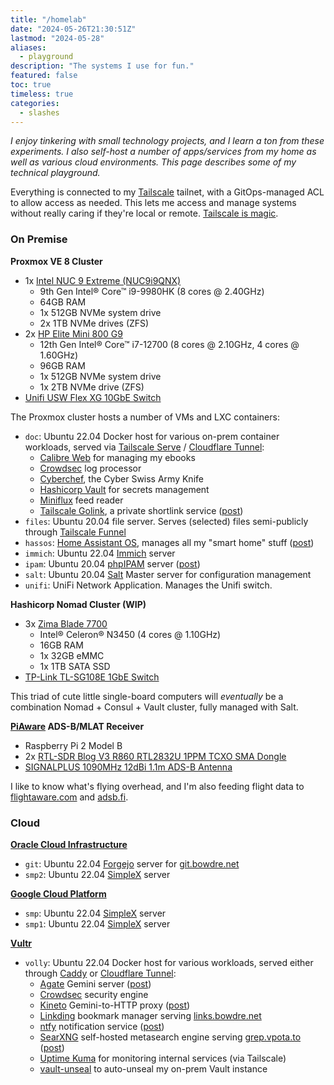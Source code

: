 ```yaml
---
title: "/homelab"
date: "2024-05-26T21:30:51Z"
lastmod: "2024-05-28"
aliases:
  - playground
description: "The systems I use for fun."
featured: false
toc: true
timeless: true
categories:
  - slashes
---
```

*I enjoy tinkering with small technology projects, and I learn a ton from these experiments. I also self-host a number of apps/services from my home as well as various cloud environments. This page describes some of my technical playground.*

Everything is connected to my [Tailscale](https://tailscale.com) tailnet, with a GitOps-managed ACL to allow access as needed. This lets me access and manage systems without really caring if they're local or remote. [Tailscale is magic](/secure-networking-made-simple-with-tailscale/).

### On Premise

**Proxmox VE 8 Cluster**
- 1x [Intel NUC 9 Extreme (NUC9i9QNX)](https://www.amazon.com/Intel-Extreme-NUC9i9QNX-Single-Model/dp/B0851JV4R8)
  - 9th Gen Intel® Core™ i9-9980HK (8 cores @ 2.40GHz)
  - 64GB RAM
  - 1x 512GB NVMe system drive
  - 2x 1TB NVMe drives (ZFS)
- 2x [HP Elite Mini 800 G9](https://www.hp.com/us-en/shop/pdp/hp-elite-mini-800-g9-desktop-pc-p-88u16ua-aba-1)
  - 12th Gen Intel® Core™ i7-12700 (8 cores @ 2.10GHz, 4 cores @ 1.60GHz)
  - 96GB RAM
  - 1x 512GB NVMe system drive
  - 1x 2TB NVMe drive (ZFS)
- [Unifi USW Flex XG 10GbE Switch](https://store.ui.com/us/en/collections/unifi-switching-utility-10-gbps-ethernet/products/unifi-flex-xg)

The Proxmox cluster hosts a number of VMs and LXC containers:
- `doc`: Ubuntu 22.04 Docker host for various on-prem container workloads, served via [Tailscale Serve](/tailscale-ssh-serve-funnel/#tailscale-serve) / [Cloudflare Tunnel](/publish-services-cloudflare-tunnel/):
  - [Calibre Web](https://github.com/janeczku/calibre-web) for managing my ebooks
  - [Crowdsec](https://www.crowdsec.net/) log processor
  - [Cyberchef](https://github.com/gchq/CyberChef), the Cyber Swiss Army Knife
  - [Hashicorp Vault](https://www.vaultproject.io/) for secrets management
  - [Miniflux](https://miniflux.app/) feed reader
  - [Tailscale Golink](https://github.com/tailscale/golink), a private shortlink service ([post](/tailscale-golink-private-shortlinks-tailnet/))
- `files`: Ubuntu 20.04 file server. Serves (selected) files semi-publicly through [Tailscale Funnel](/tailscale-ssh-serve-funnel/#tailscale-funnel)
- `hassos`: [Home Assistant OS](https://www.home-assistant.io/installation/), manages all my "smart home" stuff ([post](/automating-camera-notifications-home-assistant-ntfy/))
- `immich`: Ubuntu 22.04 [Immich](https://immich.app/) server
- `ipam`: Ubuntu 20.04 [phpIPAM](https://phpipam.net/) server ([post](/integrating-phpipam-with-vrealize-automation-8/#step-0-phpipam-installation-and-base-configuration))
- `salt`: Ubuntu 20.04 [Salt](https://saltproject.io/) Master server for configuration management
- `unifi`: UniFi Network Application. Manages the Unifi switch.

**Hashicorp Nomad Cluster (WIP)**
- 3x [Zima Blade 7700](https://shop.zimaboard.com/products/zimablade-single-board-server-for-cyber-native)
  - Intel® Celeron® N3450 (4 cores @ 1.10GHz)
  - 16GB RAM
  - 1x 32GB eMMC
  - 1x 1TB SATA SSD
- [TP-Link TL-SG108E 1GbE Switch](https://www.tp-link.com/us/home-networking/8-port-switch/tl-sg108e/)

This triad of cute little single-board computers will *eventually* be a combination Nomad + Consul + Vault cluster, fully managed with Salt.

**[PiAware](https://www.flightaware.com/adsb/piaware/build) ADS-B/MLAT Receiver**
- Raspberry Pi 2 Model B
- 2x [RTL-SDR Blog V3 R860 RTL2832U 1PPM TCXO SMA Dongle](https://www.amazon.com/gp/product/B0129EBDS2)
- [SIGNALPLUS 1090MHz 12dBi 1.1m ADS-B Antenna](https://www.amazon.com/gp/product/B08XYRMG3V/)

I like to know what's flying overhead, and I'm also feeding flight data to [flightaware.com](https://flightaware.com) and [adsb.fi](https://adsb.fi).

### Cloud

**[Oracle Cloud Infrastructure](https://www.oracle.com/cloud/free/)**
- `git`: Ubuntu 22.04 [Forgejo](https://forgejo.org/) server for [git.bowdre.net](https://git.bowdre.net/explore/repos)
- `smp2`: Ubuntu 22.04 [SimpleX](/simplex/) server

**[Google Cloud Platform](https://cloud.google.com/free/docs/free-cloud-features)**
- `smp`: Ubuntu 22.04 [SimpleX](/simplex/) server
- `smp1`: Ubuntu 22.04 [SimpleX](/simplex/) server

**[Vultr](https://www.vultr.com)**
- `volly`: Ubuntu 22.04 Docker host for various workloads, served either through [Caddy](https://caddyserver.com/) or [Cloudflare Tunnel](/publish-services-cloudflare-tunnel/):
  - [Agate](https://github.com/mbrubeck/agate) Gemini server ([post](/gemini-capsule-gempost-github-actions/))
  - [Crowdsec](https://www.crowdsec.net) security engine
  - [Kineto](https://github.com/beelux/kineto) Gemini-to-HTTP proxy ([post](/gemini-capsule-gempost-github-actions/))
  - [Linkding](https://github.com/sissbruecker/linkding) bookmark manager serving [links.bowdre.net](https://links.bowdre.net/bookmarks/shared)
  - [ntfy](https://ntfy.sh/) notification service ([post](/easy-push-notifications-with-ntfy/))
  - [SearXNG](https://docs.searxng.org/) self-hosted metasearch engine serving [grep.vpota.to](https://grep.vpota.to) ([post](https://scribbles.jbowdre.lol/post/self-hosting-a-search-engine-iyjdlk6y))
  - [Uptime Kuma](https://github.com/louislam/uptime-kuma) for monitoring internal services (via Tailscale)
  - [vault-unseal](https://github.com/lrstanley/vault-unseal) to auto-unseal my on-prem Vault instance
